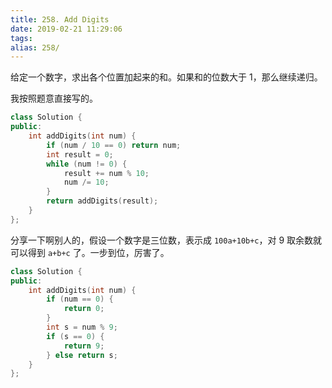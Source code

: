 ```yaml
---
title: 258. Add Digits
date: 2019-02-21 11:29:06
tags:
alias: 258/
---
```


给定一个数字，求出各个位置加起来的和。如果和的位数大于 1，那么继续递归。

<!--more-->

我按照题意直接写的。

```cpp
class Solution {
public:
    int addDigits(int num) {
        if (num / 10 == 0) return num;
        int result = 0;
        while (num != 0) {
            result += num % 10;
            num /= 10;
        }
        return addDigits(result);
    }
};
```

分享一下啊别人的，假设一个数字是三位数，表示成 `100a+10b+c`，对 9 取余数就可以得到 `a+b+c` 了。一步到位，厉害了。

```cpp
class Solution {
public:
    int addDigits(int num) {
        if (num == 0) {
            return 0;
        }
        int s = num % 9;
        if (s == 0) {
            return 9;
        } else return s;
    }
};
```
